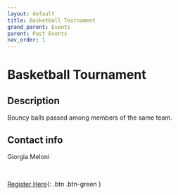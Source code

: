 ```yaml
---
layout: default
title: Basketball Tournament
grand_parent: Events
parent: Past Events
nav_order: 1
---
```


# Basketball Tournament

## Description
Bouncy balls passed among members of the same team.

## Contact info
Giorgia Meloni

<br>

[Register Here](https://docs.google.com/forms/d/10ywYMLeJm2g6bT_X2BNmoVd0I-cw48ULiASJckiErs4/closedform){: .btn .btn-green }


